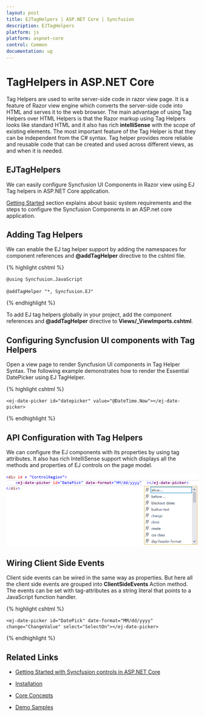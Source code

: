 ```yaml
---
layout: post
title: EJTagHelpers | ASP.NET Core | Syncfusion
description: EJTagHelpers
platform: js
platform: aspnet-core
control: Common 
documentation: ug
---
```


# TagHelpers in ASP.NET Core

Tag Helpers are used to write server-side code in razor view page. It is a feature of Razor view engine which converts the server-side code into HTML and serves it to the web browser. The main advantage of using Tag Helpers over HTML Helpers is that the Razor markup using Tag Helpers looks like standard HTML and it also has rich **intelliSense** with the scope of existing elements. The most important feature of the Tag Helper is that they can be independent from the C# syntax. Tag helper provides more reliable and reusable code that can be created and used across different views, as and when it is needed.

## EJTagHelpers

We can easily configure Syncfusion UI Components in Razor view using EJ Tag helpers in ASP.NET Core application.

[Getting Started](/aspnet-core/getting-started) section explains about basic system requirements and the steps to configure the Syncfusion Components in an ASP.net core application.

## Adding Tag Helpers 

We can enable the EJ tag helper support by adding the namespaces for component references and **@addTagHelper** directive to the cshtml file.

{% highlight cshtml %}

    @using Syncfusion.JavaScript

    @addTagHelper "*, Syncfusion.EJ"

{% endhighlight %}

To add EJ tag helpers globally in your project, add the component references and **@addTagHelper** directive to **Views/_ViewImports.cshtml**.

## Configuring Syncfusion UI components with Tag Helpers

Open a view page to render Syncfusion UI components in Tag Helper Syntax. The following example demonstrates how to render the Essential DatePicker using EJ TagHelper.

{% highlight cshtml %}

    <ej-date-picker id="datepicker" value="@DateTime.Now"></ej-date-picker>

{% endhighlight %}

## API Configuration with Tag Helpers

We can configure the EJ components with its properties by using tag attributes. It also has rich IntelliSense support which displays all the methods and properties of EJ controls on the page model.

![ASP.NET Core API configuration with tag helpers](ej-tag-helpers_images/ej-tag-helper_image.png)   

## Wiring Client Side Events

Client side events can be wired in the same way as properties. But here all the client side events are grouped into **ClientSideEvents** Action method. The events can be set with tag-attributes as a string literal that points to a JavaScript function handler.

{% highlight cshtml %}

    <ej-date-picker id="DatePick" date-format="MM/dd/yyyy"  change="ChangeValue" select="SelectOn"></ej-date-picker>

{% endhighlight %}

## Related Links

* [Getting Started with Syncfusion controls in ASP.NET Core](https://help.syncfusion.com/aspnet-core/gettingstarted/getting-started-2-0)   

* [Installation](https://help.syncfusion.com/aspnet-core/configuration-and-installation) 

* [Core Concepts](https://help.syncfusion.com/aspnet-core/core-concepts)

* [Demo Samples](http://aspnetcore.syncfusion.com/)